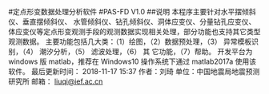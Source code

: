 #定点形变数据处理分析软件
#PAS-FD V1.0
##说明
本程序主要针对水平摆倾斜仪、垂直摆倾斜仪、 水管倾斜仪、钻孔倾斜仪、洞体应变仪、分量钻孔应变仪、体应变仪等定点形变观测手段的观测数据实现相关处理，部分功能也支持其它类型观测数据。 主要功能包括几大类：（1）绘图，（2）数据预处理，（3） 异常模板识别，（4） 潮汐分析，（5） 滤波处理，（6） 其
它功能，（7）帮助。 开发平台为 windows 版 matlab，推荐在 Windows10 操作系统下通过 matlab2017a 使用该软件。
最后更新时间： 2018-11-17 15:37
作者：刘琦
单位：中国地震局地震预测研究所
邮箱： liuqi@ief.ac.cn
